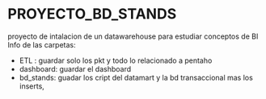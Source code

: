 # PROYECTO_BD_STANDS
proyecto de intalacion de un datawarehouse para estudiar conceptos de BI
Info de las carpetas:
* ETL : guardar solo los pkt y todo lo relacionado a pentaho
* dashboard: guardar el dashboard
* bd_stands: guadar los cript del datamart y la bd transaccional mas los inserts,
